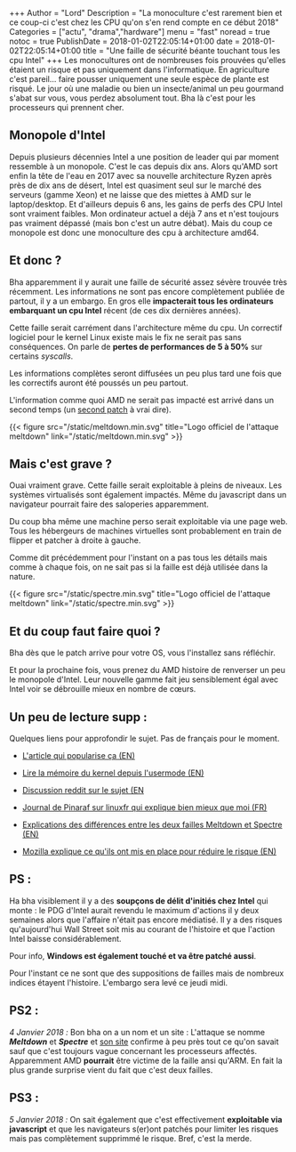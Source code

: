 +++
Author = "Lord"
Description = "La monoculture c'est rarement bien et ce coup-ci c'est chez les CPU qu'on s'en rend compte en ce début 2018"
Categories = ["actu", "drama","hardware"]
menu = "fast"
noread = true
notoc = true
PublishDate = 2018-01-02T22:05:14+01:00
date = 2018-01-02T22:05:14+01:00
title = "Une faille de sécurité béante touchant tous les cpu Intel"
+++
Les monocultures ont de nombreuses fois prouvées qu'elles étaient un risque et pas uniquement dans l'informatique. En agriculture c'est pareil… faire pousser uniquement une seule espèce de plante est risqué. Le jour où une maladie ou bien un insecte/animal un peu gourmand s'abat sur vous, vous perdez absolument tout. Bha là c'est pour les processeurs qui prennent cher.

## Monopole d'Intel
Depuis plusieurs décennies Intel a une position de leader qui par moment ressemble à un monopole. C'est le cas depuis dix ans. Alors qu'AMD sort enfin la tête de l'eau en 2017 avec sa nouvelle architecture Ryzen après près de dix ans de désert, Intel est quasiment seul sur le marché des serveurs (gamme Xeon) et ne laisse que des miettes à AMD sur le laptop/desktop. Et d'ailleurs depuis 6 ans, les gains de perfs des CPU Intel sont vraiment faibles. Mon ordinateur actuel a déjà 7 ans et n'est toujours pas vraiment dépassé (mais bon c'est un autre débat). Mais du coup ce monopole est donc une monoculture des cpu à architecture amd64.

## Et donc ?
Bha apparemment il y aurait une faille de sécurité assez sévère trouvée très récemment. Les informations ne sont pas encore complètement publiée de partout, il y a un embargo. En gros elle **impacterait tous les ordinateurs embarquant un cpu Intel** récent (de ces dix dernières années).

Cette faille serait carrément dans l'architecture même du cpu. Un correctif logiciel pour le kernel Linux existe mais le fix ne serait pas sans conséquences. On parle de **pertes de performances de 5 à 50%** sur certains *syscalls*.

Les informations complètes seront diffusées un peu plus tard une fois que les correctifs auront été poussés un peu partout.

L'information comme quoi AMD ne serait pas impacté est arrivé dans un second temps (un [second patch](https://lkml.org/lkml/2017/12/27/2) à vrai dire).

{{< figure src="/static/meltdown.min.svg" title="Logo officiel de l'attaque meltdown" link="/static/meltdown.min.svg" >}}

## Mais c'est grave ?
Ouai vraiment grave. Cette faille serait exploitable à pleins de niveaux. Les systèmes virtualisés sont également impactés. Même du javascript dans un navigateur pourrait faire des saloperies apparemment.

Du coup bha même une machine perso serait exploitable via une page web. Tous les hébergeurs de machines virtuelles sont probablement en train de flipper et patcher à droite à gauche.

Comme dit précédemment pour l'instant on a pas tous les détails mais comme à chaque fois, on ne sait pas si la faille est déjà utilisée dans la nature.

{{< figure src="/static/spectre.min.svg" title="Logo officiel de l'attaque meltdown" link="/static/spectre.min.svg" >}}

## Et du coup faut faire quoi ?
Bha dès que le patch arrive pour votre OS, vous l'installez sans réfléchir.

Et pour la prochaine fois, vous prenez du AMD histoire de renverser un peu le monopole d'Intel. Leur nouvelle gamme fait jeu sensiblement égal avec Intel voir se débrouille mieux en nombre de cœurs.

## Un peu de lecture supp :
Quelques liens pour approfondir le sujet. Pas de français pour le moment.

  - [L'article qui popularise ça (EN)](http://pythonsweetness.tumblr.com/post/169166980422/the-mysterious-case-of-the-linux-page-table)

  - [Lire la mémoire du kernel depuis l'usermode (EN)](https://cyber.wtf/2017/07/28/negative-result-reading-kernel-memory-from-user-mode/)

  - [Discussion reddit sur le sujet (EN](https://www.reddit.com/r/sysadmin/comments/7nl8r0/intel_bug_incoming/)

  - [Journal de Pinaraf sur linuxfr qui explique bien mieux que moi (FR)](https://linuxfr.org/users/pied/journaux/ca-sent-pas-bon-chez-intel)

  - [Explications des différences entre les deux failles Meltdown et Spectre (EN)](https://danielmiessler.com/blog/simple-explanation-difference-meltdown-spectre/)

  - [Mozilla explique ce qu'ils ont mis en place pour réduire le risque (EN)](https://blog.mozilla.org/security/2018/01/03/mitigations-landing-new-class-timing-attack/)

## PS :
Ha bha visiblement il y a des **soupçons de délit d'initiés chez Intel** qui monte : le PDG d'Intel aurait revendu le maximum d'actions il y deux semaines alors que l'affaire n'était pas encore médiatisé. Il y a des risques qu'aujourd'hui Wall Street soit mis au courant de l'histoire et que l'action Intel baisse considérablement.

Pour info, **Windows est également touché et va être patché aussi**.

Pour l'instant ce ne sont que des suppositions de failles mais de nombreux indices étayent l'histoire. L'embargo sera levé ce jeudi midi.

## PS2 :
*4 Janvier 2018 :* Bon bha on a un nom et un site : L'attaque se nomme ***Meltdown*** et ***Spectre*** et [son site](https://spectreattack.com/) confirme à peu près tout ce qu'on savait sauf que c'est toujours vague concernant les processeurs affectés. Apparemment AMD **pourrait** être victime de la faille ansi qu'ARM. En fait la plus grande surprise vient du fait que c'est deux failles.

## PS3 :
*5 Janvier 2018 :* On sait également que c'est effectivement **exploitable via javascript** et que les navigateurs s(er)ont patchés pour limiter les risques mais pas complètement supprimmé le risque. Bref, c'est la merde.
